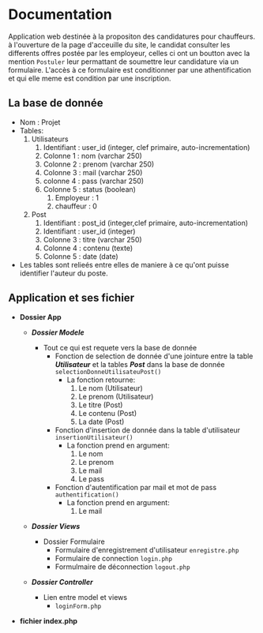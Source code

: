# Documentation 

Application web destinée à la propositon des candidatures pour chauffeurs. 
à l'ouverture de la page d'acceuille du site, le candidat consulter les differents offres postée par les employeur, celles ci ont un boutton avec la mention `Postuler` leur permattant de soumettre leur candidature via un formulaire. 
L'accès à ce formulaire est conditionner par une athentification et qui elle meme est condition par une inscription. 

## La base de donnée 
- Nom : Projet
- Tables: 
    1. Utilisateurs
        1. Identifiant : user_id (integer, clef primaire, auto-incrementation)
        2. Colonne 1 : nom (varchar 250)
        3. Colonne 2 : prenom (varchar 250)
        4. Colonne 3 : mail (varchar 250)
        5. colonne 4 : pass (varchar 250)
        6. Colonne 5 : status (boolean)
            1. Employeur : 1 
            2. chauffeur : 0
    2. Post
        1. Identifiant : post_id (integer,clef primaire, auto-incrementation)
        2. Identifiant : user_id (integer)
        3. Colonne 3 : titre (varchar 250)
        4. Colonne 4 : contenu (texte)
        5. Colonne 5 : date (date)
- Les tables sont relieés entre elles de maniere à ce qu'ont puisse identifier l'auteur du poste.  

## Application et ses fichier 
- **Dossier App** 
    - ***Dossier Modele***
        - Tout ce qui est requete vers la base de donnée 
            - Fonction de selection de donnée d'une jointure entre la table ***Utilisateur*** et la tables ***Post*** dans la base de donnée `selectionDonneUtilisateuPost()`
                - La fonction retourne: 
                    1. Le nom (Utilisateur)
                    2. Le prenom (Utilisateur)
                    3. Le titre (Post)
                    4. Le contenu (Post)
                    5. La date (Post)
            - Fonction d'insertion de donnée dans la table d'utilisateur `insertionUtilisateur()`
                - La fonction prend en argument:
                    1. Le nom 
                    2. Le prenom
                    3. Le mail
                    4. Le pass 
            - Fonction d'autentification par mail et mot de pass `authentification()`
                - La fonction prend en argument: 
                    1. Le mail 

    - ***Dossier Views***
        - Dossier Formulaire 
            - Formulaire d'enregistrement d'utilisateur `enregistre.php`                          
            - Formulaire de connection `login.php`
            - Formulmaire de déconnection `logout.php`
    - ***Dossier Controller***
        - Lien entre model et views
            - `loginForm.php` 

- **fichier index.php**